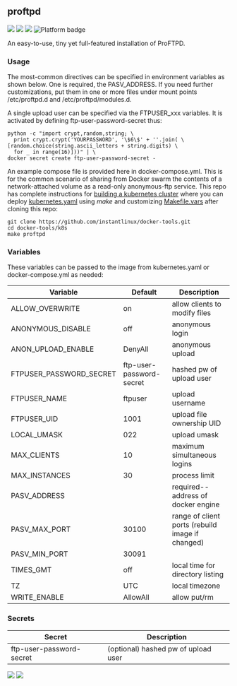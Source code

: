 ## proftpd

[![](https://images.microbadger.com/badges/version/instantlinux/proftpd.svg)](https://microbadger.com/images/instantlinux/proftpd "Version badge") [![](https://images.microbadger.com/badges/image/instantlinux/proftpd.svg)](https://microbadger.com/images/instantlinux/proftpd "Image badge") [![](https://images.microbadger.com/badges/commit/instantlinux/proftpd.svg)](https://microbadger.com/images/instantlinux/proftpd "Commit badge") ![](https://img.shields.io/badge/platform-amd64%20arm64%20arm%2Fv6%20arm%2Fv7-blue "Platform badge")

An easy-to-use, tiny yet full-featured installation of ProFTPD.

### Usage

The most-common directives can be specified in environment variables as shown below. One is required, the PASV_ADDRESS. If you need further customizations, put them in one or more files under mount points /etc/proftpd.d and /etc/proftpd/modules.d.

A single upload user can be specified via the FTPUSER_xxx variables. It is activated by defining ftp-user-password-secret thus:

    python -c "import crypt,random,string; \
      print crypt.crypt('YOURPASSWORD', '\$6\$' + ''.join( \
	[random.choice(string.ascii_letters + string.digits) \
      for _ in range(16)]))" | \
    docker secret create ftp-user-password-secret -

An example compose file is provided here in docker-compose.yml. This is for the common scenario of sharing from Docker swarm the contents of a network-attached volume as a read-only anonymous-ftp service. This repo has complete instructions for
[building a kubernetes cluster](https://github.com/instantlinux/docker-tools/blob/master/k8s/README.md) where you can deploy [kubernetes.yaml](https://github.com/instantlinux/docker-tools/blob/master/images/proftpd/kubernetes.yaml) using _make_ and customizing [Makefile.vars](https://github.com/instantlinux/docker-tools/blob/master/k8s/Makefile.vars) after cloning this repo:
~~~
git clone https://github.com/instantlinux/docker-tools.git
cd docker-tools/k8s
make proftpd
~~~

### Variables

These variables can be passed to the image from kubernetes.yaml or docker-compose.yml as needed:

Variable | Default | Description |
-------- | ------- | ----------- |
ALLOW_OVERWRITE | on | allow clients to modify files
ANONYMOUS_DISABLE | off | anonymous login
ANON_UPLOAD_ENABLE | DenyAll | anonymous upload
FTPUSER_PASSWORD_SECRET | ftp-user-password-secret | hashed pw of upload user
FTPUSER_NAME | ftpuser | upload username
FTPUSER_UID | 1001 | upload file ownership UID
LOCAL_UMASK | 022 | upload umask
MAX_CLIENTS | 10 | maximum simultaneous logins
MAX_INSTANCES | 30 | process limit
PASV_ADDRESS |  | required--address of docker engine
PASV_MAX_PORT | 30100 | range of client ports (rebuild image if changed)
PASV_MIN_PORT | 30091 | 
TIMES_GMT | off | local time for directory listing
TZ | UTC | local timezone
WRITE_ENABLE | AllowAll | allow put/rm

### Secrets

Secret | Description
------ | -----------
ftp-user-password-secret | (optional) hashed pw of upload user

[![](https://images.microbadger.com/badges/license/instantlinux/proftpd.svg)](https://microbadger.com/images/instantlinux/proftpd "License badge") [![](https://img.shields.io/badge/code-proftpd%2Fproftpd-blue.svg)](https://github.com/proftpd/proftpd "Code repo")
